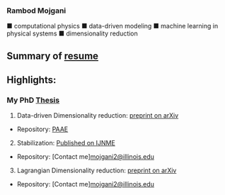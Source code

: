### Rambod Mojgani
■ computational physics ■ data-driven modeling ■ machine learning in physical systems ■ dimensionality reduction

## Summary of [resume](https://www.rmojgani.com)
## Highlights:
### My PhD [Thesis](http://hdl.handle.net/2142/108494)

1. Data-driven Dimensionality reduction: [preprint on arXiv](https://arxiv.org/abs/2006.15655)

  - Repository: [PAAE](https://github.com/rmojgani/PhysicsAwareAE)

2. Stabilization: [Published on IJNME](https://onlinelibrary.wiley.com/doi/abs/10.1002/nme.6489)

  - Repository: [Contact me]<mojgani2@illinois.edu>
  
3. Lagrangian Dimensionality reduction: [preprint on arXiv](https://arxiv.org/abs/1701.04343)

  - Repository: [Contact me]<mojgani2@illinois.edu>


<!--
**rmojgani/rmojgani** is a ✨ _special_ ✨ repository because its `README.md` (this file) appears on your GitHub profile.

Here are some ideas to get you started:

- 🔭 I’m currently working on ...
- 🌱 I’m currently learning ...
- 👯 I’m looking to collaborate on ...
- 🤔 I’m looking for help with ...
- 💬 Ask me about ...
- 📫 How to reach me: ...
- 😄 Pronouns: ...
- ⚡ Fun fact: ...
-->
